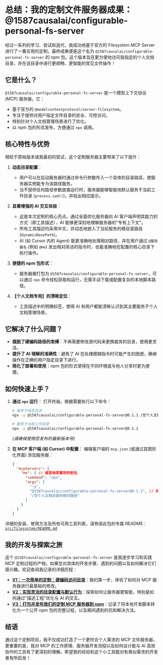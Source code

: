 # 总结：我的定制文件服务器成果：@1587causalai/configurable-personal-fs-server

经过一系列的学习、尝试和迭代，我成功地基于官方的 Filesystem MCP Server 进行了一番实用的定制，最终成果便是这个名为 `@1587causalai/configurable-personal-fs-server` 的 npm 包。这个版本旨在更方便地访问我指定的个人文档目录，并在该目录中进行更顺畅、更智能的常见文件操作！

## 它是什么？

`@1587causalai/configurable-personal-fs-server` 是一个模型上下文协议 (MCP) 服务器，它：
*   基于官方的 `@modelcontextprotocol/server-filesystem`。
*   专注于提供对用户指定文件目录的安全、可控访问。
*   特别针对个人文档管理场景进行了优化。
*   以 npm 包的形式发布，方便通过 `npx` 调用。

## 核心特性与优势

相较于原始版本或我最初的尝试，这个定制服务器主要带来了以下提升：

1.  **动态目录配置**：
    *   用户可以在启动服务器时通过命令行参数传入一个具体的目录路径，使服务器实例能专为该路径服务。
    *   当不提供任何路径参数直接运行时，服务器能够智能地默认服务于当前工作目录 (`process.cwd()`)，并给出相应提示。

2.  **显著增强的 AI 交互体验**：
    *   这是本次定制的核心亮点。通过全面优化服务器向 AI 客户端声明其能力的方式（即工具描述），AI 能够更深刻地理解服务器的"专有上下文"。
    *   所有工具描述均采用中文，并动态地嵌入了当前服务的根目录路径 (`dynamicBasePath`)。
    *   AI (如 Cursor 内的 Agent) 能更准确地处理相对路径，并在用户通过 `@服务器名` (例如 `@me`) 发出相对简洁的指令时，也能准确地在配置的核心目录下执行操作。

3.  **便捷的 npm 包形式**：
    *   服务器被打包为 `@1587causalai/configurable-personal-fs-server`，可以通过 `npx` 命令轻松获取和运行，无需手动下载或配置复杂的本地脚本路径。

4.  **【个人文档专用】的清晰定位**：
    *   工具描述中的明确标签，使得 AI 和用户都能清晰认识到其主要服务于个人文档管理场景。

## 它解决了什么问题？

*   **摆脱了硬编码路径的束缚**：不再需要修改源代码来更换服务的目录，使用更灵活。
*   **提升了 AI 理解的准确性**：避免了 AI 在处理模糊指令时可能产生的困惑，确保操作在正确的用户指定目录下进行。
*   **简化了部署和使用**：npm 包的形式使得在不同环境或与他人分享时更为便捷。

## 如何快速上手？

1.  **通过 `npx` 运行**：
    打开终端，根据需要执行以下命令：
    ```bash
    # 服务于指定目录
    npx -y @1587causalai/configurable-personal-fs-server@0.1.1 /您个人文档目录的绝对路径

    # 服务于当前工作目录
    npx -y @1587causalai/configurable-personal-fs-server@0.1.1
    ```
    *(请确保使用您发布的最新版本号)*

2.  **在 MCP 客户端 (如 Cursor) 中配置**：
    编辑客户端的 `mcp.json` (或通过其图形化界面) 添加服务器：
    ```json
    {
      "mcpServers": {
        "me": { // 或其他您喜欢的别名
          "command": "npx",
          "args": [
            "-y",
            "@1587causalai/configurable-personal-fs-server@0.1.1", // 务必指定版本号!
            "/您个人文档目录的绝对路径"
          ]
        }
      }
    }
    ```

详细的安装、使用方法及所有可用工具列表，请参阅此包的专属 README：
[`src/filesystem/README.md`](../src/filesystem/README.md)

## 我的开发与探索之旅

这个 `@1587causalai/configurable-personal-fs-server` 是我逐步学习和实践 MCP 定制过程的产物。如果您对具体的开发步骤、遇到的问题以及如何解决它们感兴趣，欢迎查阅我记录的详细历程：

*   **[V1：一次简单的定制：硬编码访问目录](my_first_customization.md)**：我的第一步，体验了如何对 MCP 服务器进行最基础的修改。
*   **[V2：实现灵活的目录配置与默认行为](flexible_directory_config.md)**：探索如何让服务器更智能，特别是如何通过"描述工程"优化与 AI 的交互。
*   **[V3：打包并发布我们的定制 MCP 服务器到 npm](V3_发布npm包.md)**：记录了将本地开发脚本转化为一个公开 npm 包的完整过程，以及期间遇到的坑和解决方法。

## 结语

通过这个定制项目，我不仅成功打造了一个更符合个人需求的 MCP 文件服务器，更重要的是，我对 MCP 的工作原理、服务器开发流程以及如何设计能与 AI 高效协作的工具有了更深刻的理解。希望我的经验和这个小工具能对有类似需求的开发者有所启发！ 